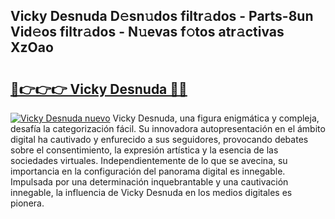 ## Vicky Desnuda D𝚎sn𝚞dos filtr𝚊dos - Parts-8un Vid𝚎os filtr𝚊dos - N𝚞evas f𝚘tos atr𝚊ctivas XzOao

# <h2><a href="http://mb4w0ia.tromn.icu/?c=Vicky+Desnuda">🔗👉👉👉 Vicky Desnuda 🔗🔗</a></h2>

[![Vicky Desnuda nuevo](https://i.imgur.com/pEAQMta.gif)](http://mb4w0ia.tromn.icu/?c=Vicky+Desnuda)
Vicky Desnuda, una figura enigmática y compleja, desafía la categorización fácil. Su innovadora autopresentación en el ámbito digital ha cautivado y enfurecido a sus seguidores, provocando debates sobre el consentimiento, la expresión artística y la esencia de las sociedades virtuales. Independientemente de lo que se avecina, su importancia en la configuración del panorama digital es innegable. Impulsada por una determinación inquebrantable y una cautivación innegable, la influencia de Vicky Desnuda en los medios digitales es pionera.
